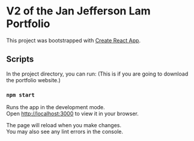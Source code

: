 # V2 of the Jan Jefferson Lam Portfolio

This project was bootstrapped with [Create React App](https://github.com/facebook/create-react-app).

## Scripts

In the project directory, you can run: (This is if you are going to download the portfolio website.)

### `npm start`

Runs the app in the development mode.\
Open [http://localhost:3000](http://localhost:3000) to view it in your browser.

The page will reload when you make changes.\
You may also see any lint errors in the console.
